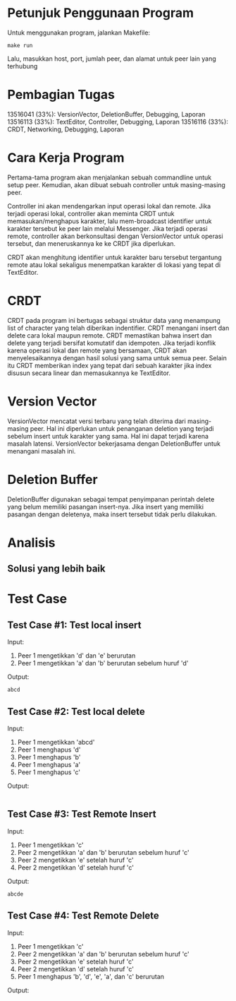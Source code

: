# Petunjuk Penggunaan Program
Untuk menggunakan program, jalankan Makefile:
```
make run
```
Lalu, masukkan host, port, jumlah peer, dan alamat untuk peer lain yang terhubung

# Pembagian Tugas
13516041 (33%): VersionVector, DeletionBuffer, Debugging, Laporan
13516113 (33%): TextEditor, Controller, Debugging, Laporan
13516116 (33%): CRDT, Networking, Debugging, Laporan

# Cara Kerja Program
Pertama-tama program akan menjalankan sebuah commandline untuk setup peer. Kemudian, akan dibuat sebuah controller untuk masing-masing peer.

Controller ini akan mendengarkan input operasi lokal dan remote. Jika terjadi operasi lokal, controller akan meminta CRDT untuk memasukan/menghapus karakter, lalu mem-broadcast identifier untuk karakter tersebut ke peer lain melalui Messenger. Jika terjadi operasi remote, controller akan berkonsultasi dengan VersionVector untuk operasi tersebut, dan meneruskannya ke ke CRDT jika diperlukan.

CRDT akan menghitung identifier untuk karakter baru tersebut tergantung remote atau lokal sekaligus menempatkan karakter di lokasi yang tepat di TextEditor.

# CRDT
CRDT pada program ini bertugas sebagai struktur data yang menampung list of character yang telah diberikan indentifier. CRDT menangani insert dan delete cara lokal maupun remote. CRDT memastikan bahwa insert dan delete yang terjadi bersifat komutatif dan idempoten. Jika terjadi konflik karena operasi lokal dan remote yang bersamaan, CRDT akan menyelesaikannya dengan hasil solusi yang sama untuk semua peer. Selain itu CRDT memberikan index yang tepat dari sebuah karakter jika index disusun secara linear dan memasukannya ke TextEditor. 

# Version Vector
VersionVector mencatat versi terbaru yang telah diterima dari masing-masing peer. Hal ini diperlukan untuk penanganan deletion yang terjadi sebelum insert untuk karakter yang sama. Hal ini dapat terjadi karena masalah latensi. VersionVector bekerjasama dengan DeletionBuffer untuk menangani masalah ini.

# Deletion Buffer
DeletionBuffer digunakan sebagai tempat penyimpanan perintah delete yang belum memiliki pasangan insert-nya. Jika insert yang memiliki pasangan dengan deletenya, maka insert tersebut tidak perlu dilakukan.

# Analisis

## Solusi yang lebih baik

# Test Case
## Test Case #1: Test local insert
Input:
1. Peer 1 mengetikkan 'd' dan 'e' berurutan
2. Peer 1 mengetikkan 'a' dan 'b' berurutan sebelum huruf 'd'

Output:
```
abcd
```

## Test Case #2: Test local delete
Input:
1. Peer 1 mengetikkan 'abcd'
2. Peer 1 menghapus 'd'
3. Peer 1 menghapus 'b'
4. Peer 1 menghapus 'a'
5. Peer 1 menghapus 'c'

Output:
```

```

## Test Case #3: Test Remote Insert
Input:
1. Peer 1 mengetikkan 'c'
2. Peer 2 mengetikkan 'a' dan 'b' berurutan sebelum huruf 'c'
3. Peer 2 mengetikkan 'e' setelah huruf 'c'
4. Peer 2 mengetikkan 'd' setelah huruf 'c'

Output:
```
abcde
```

## Test Case #4: Test Remote Delete
Input:
1. Peer 1 mengetikkan 'c'
2. Peer 2 mengetikkan 'a' dan 'b' berurutan sebelum huruf 'c'
3. Peer 2 mengetikkan 'e' setelah huruf 'c'
4. Peer 2 mengetikkan 'd' setelah huruf 'c'
5. Peer 1 menghapus 'b', 'd', 'e', 'a', dan 'c' berurutan

Output:
```

```